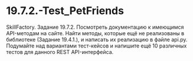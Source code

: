 # 19.7.2.-Test_PetFriends
SkillFactory. Задание 19.7.2. Посмотреть документацию к имеющимся API-методам на сайте. Найти методы, которые ещё не реализованы в библиотеке (Задание 19.4.1.), и написать их реализацию в файле api.py. Подумайте над вариантами тест-кейсов и напишите ещё 10 различных тестов для данного REST API-интерфейса.
